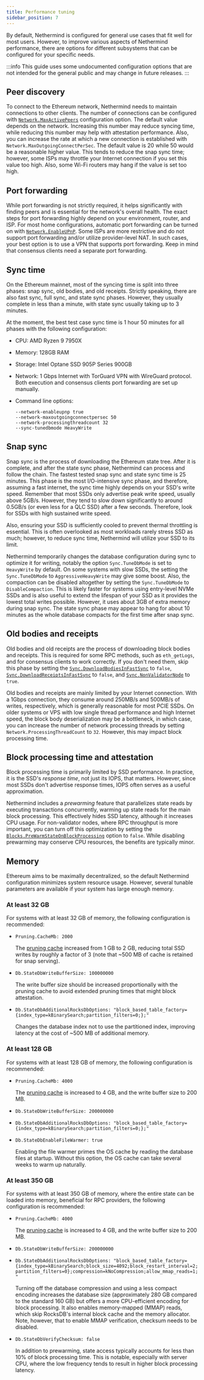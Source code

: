 ```yaml
---
title: Performance tuning
sidebar_position: 7
---
```


By default, Nethermind is configured for general use cases that fit well for most users. However, to improve various aspects of Nethermind performance, there are options for different subsystems that can be configured for your specific needs.

:::info
This guide uses some undocumented configuration options that are not intended for the general public and may change in future releases.
:::

## Peer discovery

To connect to the Ethereum network, Nethermind needs to maintain connections to other clients. The number of connections can be configured with [`Network.MaxActivePeers`](./configuration.md#network-maxactivepeers) configuration option. The default value depends on the network. Increasing this number may reduce syncing time, while reducing this number may help with attestation performance.
Also, you can increase the rate at which a new connection is established with `Network.MaxOutgoingConnectPerSec`. The default value is 20 while 50 would be a reasonable higher value. This tends to reduce the snap sync time; however, some ISPs may throttle your Internet connection if you set this value too high. Also, some Wi-Fi routers may hang if the value is set too high.

## Port forwarding

While port forwarding is not strictly required, it helps significantly with finding peers and is essential for the network's overall health. The exact steps for port forwarding highly depend on your environment, router, and ISP. For most home configurations, automatic port forwarding can be turned on with [`Network.EnableUPnP`](./configuration.md#network-enableupnp).
Some ISPs are more restrictive and do not support port forwarding and/or utilize provider-level NAT. In such cases, your best option is to use a VPN that supports port forwarding. Keep in mind that consensus clients need a separate port forwarding.

## Sync time

On the Ethereum mainnet, most of the syncing time is split into three phases: snap sync, old bodies, and old receipts. Strictly speaking, there are also fast sync, full sync, and state sync phases. However, they usually complete in less than a minute, with state sync usually taking up to 3 minutes.

At the moment, the best test case sync time is 1 hour 50 minutes for all phases with the following configuration:

- CPU: AMD Ryzen 9 7950X
- Memory: 128GB RAM
- Storage: Intel Optane SSD 905P Series 900GB
- Network: 1 Gbps Internet with TorGuard VPN with WireGuard protocol. Both execution and consensus clients port forwarding are set up manually.
- Command line options:

    ```
    --network-enableupnp true
    --network-maxoutgoingconnectpersec 50
    --network-processingthreadcount 32
    --sync-tunedbmode HeavyWrite
    ```

## Snap sync

Snap sync is the process of downloading the Ethereum state tree. After it is complete, and after the state sync phase, Nethermind can process and follow the chain. The fastest tested snap sync and state sync time is 25 minutes.
This phase is the most I/O-intensive sync phase, and therefore, assuming a fast internet, the sync time highly depends on your SSD's write speed. Remember that most SSDs only advertise peak write speed, usually above 5GB/s. However, they tend to slow down significantly to around 0.5GB/s (or even less for a QLC SSD) after a few seconds. Therefore, look for SSDs with high sustained write speed.

Also, ensuring your SSD is sufficiently cooled to prevent thermal throttling is essential. This is often overlooked as most workloads rarely stress SSD as much; however, to reduce sync time, Nethermind will utilize your SSD to its limit.

Nethermind temporarily changes the database configuration during sync to optimize it for writing, notably the option `Sync.TuneDbMode` is set to `HeavyWrite` by default. On some systems with slow SSDs, the setting the `Sync.TuneDbMode` to `AggressiveHeavyWrite` may give some boost. Also, the compaction can be disabled altogether by setting the `Sync.TuneDbMode` to `DisableCompaction`. This is likely faster for systems using entry-level NVMe SSDs and is also useful to extend the lifespan of your SSD as it provides the lowest total writes possible. However, it uses about 3GB of extra memory during snap sync. The state sync phase may appear to hang for about 10 minutes as the whole database compacts for the first time after snap sync.

## Old bodies and receipts

Old bodies and old receipts are the process of downloading block bodies and receipts. This is required for some RPC methods, such as `eth_getLogs`, and for consensus clients to work correctly. If you don't need them, skip this phase by setting the [`Sync.DownloadBodiesInFastSync`](../fundamentals/configuration.md#sync-downloadbodiesinfastsync) to `false`, [`Sync.DownloadReceiptsInFastSync`](../fundamentals/configuration.md#sync-downloadreceiptsinfastsync) to `false`, and [`Sync.NonValidatorNode`](../fundamentals/configuration.md#sync-nonvalidatornode) to `true`.

Old bodies and receipts are mainly limited by your Internet connection. With a 1Gbps connection, they consume around 250MB/s and 500MB/s of writes, respectively, which is generally reasonable for most PCIE SSDs. On older systems or VPS with low single thread performance and high Internet speed, the block body deserialization may be a bottleneck, in which case, you can increase the number of network processing threads by setting `Network.ProcessingThreadCount` to `32`. However, this may impact block processing time.

## Block processing time and attestation

Block processing time is primarily limited by SSD performance. In practice, it is the SSD's _response time_, not just its IOPS, that matters. However, since most SSDs don't advertise response times, IOPS often serves as a useful approximation.

Nethermind includes a _prewarming_ feature that parallelizes state reads by executing transactions concurrently, warming up state reads for the main block processing. This effectively hides SSD latency, although it increases CPU usage. For non-validator nodes, where RPC throughput is more important, you can turn off this optimization by setting the [`Blocks.PreWarmStateOnBlockProcessing`](../fundamentals/configuration.md#blocks-prewarmstateonblockprocessing) option to `false`. While disabling prewarming may conserve CPU resources, the benefits are typically minor.

## Memory

Ethereum aims to be maximally decentralized, so the default Nethermind configuration minimizes system resource usage. However, several tunable parameters are available if your system has large enough memory.

### At least 32 GB

For systems with at least 32 GB of memory, the following configuration is recommended:

- `Pruning.CacheMb: 2000`

  The [pruning cache](../fundamentals/pruning.md#in-memory-cache-size) increased from 1 GB to 2 GB, reducing total SSD writes by roughly a factor of 3 (note that ~500 MB of cache is retained for snap serving).

- `Db.StateDbWriteBufferSize: 100000000`

  The write buffer size should be increased proportionally with the pruning cache to avoid extended pruning times that might block attestation.

- `Db.StateDbAdditionalRocksDbOptions: "block_based_table_factory={index_type=kBinarySearch;partition_filters=0;};"`

  Changes the database index not to use the partitioned index, improving latency at the cost of ~500 MB of additional memory.

### At least 128 GB

For systems with at least 128 GB of memory, the following configuration is recommended:

- `Pruning.CacheMb: 4000`

  The [pruning cache](../fundamentals/pruning.md#in-memory-cache-size) is increased to 4 GB, and the write buffer size to 200 MB.

- `Db.StateDbWriteBufferSize: 200000000`
- `Db.StateDbAdditionalRocksDbOptions: "block_based_table_factory={index_type=kBinarySearch;partition_filters=0;};"`
- `Db.StateDbEnableFileWarmer: true`

  Enabling the file warmer primes the OS cache by reading the database files at startup. Without this option, the OS cache can take several weeks to warm up naturally.

### At least 350 GB

For systems with at least 350 GB of memory, where the entire state can be loaded into memory, beneficial for RPC providers, the following configuration is recommended:

- `Pruning.CacheMb: 4000`

  The [pruning cache](../fundamentals/pruning.md#in-memory-cache-size) is increased to 4 GB, and the write buffer size to 200 MB.

- `Db.StateDbWriteBufferSize: 200000000`

- `Db.StateDbAdditionalRocksDbOptions: "block_based_table_factory={index_type=kBinarySearch;block_size=4092;block_restart_interval=2;partition_filters=0};compression=kNoCompression;allow_mmap_reads=1;"`

  Turning off the database compression and using a less compact encoding increases the database size (approximately 280 GB compared to the standard 160 GB) but offers a more CPU-efficient encoding for block processing. It also enables memory-mapped (MMAP) reads, which skip RocksDB's internal block cache and the memory allocator. Note, however, that to enable MMAP verification, checksum needs to be disabled.

- `Db.StateDbVerifyChecksum: false`

  In addition to prewarming, state access typically accounts for less than 10% of block processing time. This is notable, especially with server CPU, where the low frequency tends to result in higher block processing latency.
